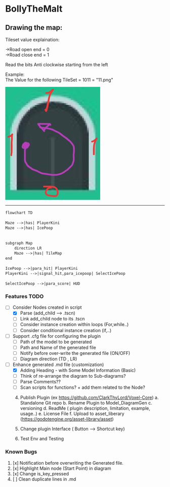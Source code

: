 # BollyTheMalt

## **Drawing the map:**

Tileset value explaination:

->Road open end = 0 <br>
->Road close end = 1 <br>

Read the bits Anti clockwise starting from the left

Example:<br>
The Value for the following TileSet = 1011 = "11.png" <br>

![Example](https://github.com/arsany007/BollyTheMalt/blob/main/road/TileMapExample.jpg?raw=true)

---


```mermaid
flowchart TD

Maze -->|has| PlayerKini
Maze -->|has| IcePoop


subgraph Map
    direction LR
    Maze -->|has| TileMap
end

IcePoop -->|para_hit| PlayerKini
PlayerKini -->|signal_hit,para_icepoop| SelectIcePoop

SelectIcePoop -->|para_score| HUD

```

### Features TODO
- [ ] Consider Nodes created in script 
	- [x] Parse (add_child --> .tscn)
	- [ ] Link add_child node to its .tscn
	- [ ] Consider instance creation within loops (For,while..)
	- [ ] Consider conditional instance creation (if,..)
		
- [ ] Support .cfg file for configuring the plugin
	- [ ] Path of the model to be generated
	- [ ] Path and Name of the generated file
	- [ ] Notify before over-write the generated file (ON/OFF)
	- [ ] Diagram direction (TD , LR)
		
- [ ] Enhance generated .md file (customization)
	- [x] Adding Heading - with Some Model Information (Basic)
	- [ ] Think of re-arrange the diagram to Sub-diagrams?
	- [ ] Parse Comments??
	- [ ] Scan scripts for functions? + add them related to the Node?
		
	4. Publish Plugin (ex https://github.com/ClarkThyLord/Voxel-Core)
		a. Standalone Git repo
		b. Rename Plugin to Model_DiagramGen
		c. versioning
		d. ReadMe ( plugin description, limitation, example, usage..)
		e. License File
		f. Upload to asset_liberary (https://godotengine.org/asset-library/asset)
		
	5. Change plugin Interface ( Button --> Shortcut key)

	6. Test Env and Testing

	

### Known Bugs
  1. [x] Notification before overwriting the Generated file.
  2. [x] Highlight Main node (Start Point) in diagram
  3. [x] Change is_key_pressed
  4. [ ] Clean duplicate lines in .md

